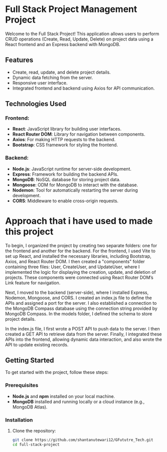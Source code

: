 # Full Stack Project Management Project

Welcome to the Full Stack Project! This application allows users to perform CRUD operations (Create, Read, Update, Delete) on project data using a React frontend and an Express backend with MongoDB.

## Features

- Create, read, update, and delete project details.
- Dynamic data fetching from the server.
- Responsive user interface.
- Integrated frontend and backend using Axios for API communication.

## Technologies Used

### Frontend:
- **React**: JavaScript library for building user interfaces.
- **React Router DOM**: Library for navigation between components.
- **Axios**: For making HTTP requests to the backend.
- **Bootstrap**: CSS framework for styling the frontend.

### Backend:
- **Node.js**: JavaScript runtime for server-side development.
- **Express**: Framework for building the backend APIs.
- **MongoDB**: NoSQL database for storing project data.
- **Mongoose**: ODM for MongoDB to interact with the database.
- **Nodemon**: Tool for automatically restarting the server during development.
- **CORS**: Middleware to enable cross-origin requests.

# Approach that i have used to made this project
To begin, I organized the project by creating two separate folders: one for the frontend and another for the backend. For the frontend, I used Vite to set up React, and installed the necessary libraries, including Bootstrap, Axios, and React Router DOM. I then created a "components" folder containing three files: User, CreateUser, and UpdateUser, where I implemented the logic for displaying the creation, update, and deletion of projects. These components were connected using React Router DOM’s Link feature for navigation.

Next, I moved to the backend (server-side), where I installed Express, Nodemon, Mongoose, and CORS. I created an index.js file to define the APIs and assigned a port for the server. I also established a connection to the MongoDB Compass database using the connection string provided by MongoDB Compass. In the models folder, I defined the schema to store project details.

In the index.js file, I first wrote a POST API to push data to the server. I then created a GET API to retrieve data from the server. Finally, I integrated these APIs into the frontend, allowing dynamic data interaction, and also wrote the API to update existing records.

## Getting Started

To get started with the project, follow these steps:

### Prerequisites

- **Node.js** and **npm** installed on your local machine.
- **MongoDB** installed and running locally or a cloud instance (e.g., MongoDB Atlas).

### Installation

1. Clone the repository:

   ```bash
   git clone https://github.com/shantanutewari12/GFututre_Tech.git
   cd full-stack-project

